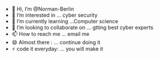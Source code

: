 - 👋 Hi, I’m @Norman-Berlin
- 👀 I’m interested in ... cyber security
- 🌱 I’m currently learning ...Computer science 
- 💞️ I’m looking to collaborate on ... gtting best cyber experts 
- 📫 How to reach me ... email me 
- 😄 Almost there : ... continue doing it 
- ⚡ code it everyday: ... you will make it 

<!---
Norman-Berlin/Norman-Berlin is a ✨ special ✨ repository because its `README.md` (this file) appears on your GitHub profile.
You can click the Preview link to take a look at your changes.
--->

